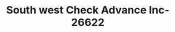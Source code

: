 ---
f_zip-code: 24219
f_state-code: VA
title: South west Check Advance Inc-26622
f_phone: 276-523-5723
f_city-only: Big Stone Gap
f_address: 315 Shawnee Avenue East Big Stone Gap
f_location-unique-id: '26622'
slug: south-west-check-advance-inc-26622
updated-on: '2024-05-30T13:46:58.046Z'
created-on: '2024-05-30T13:36:59.803Z'
published-on: '2024-05-30T13:54:32.469Z'
f_city-state: cms/city/big-stone-gap-va.md
f_company: cms/company/south-west-check-advance-inc.md
f_state: cms/state/virginia.md
layout: '[payday-loan].html'
tags: payday-loan
---